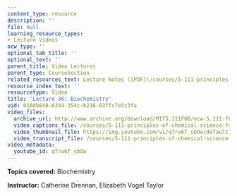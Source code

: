 ```yaml
---
content_type: resource
description: ''
file: null
learning_resource_types:
- Lecture Videos
ocw_type: ''
optional_tab_title: ''
optional_text: ''
parent_title: Video Lectures
parent_type: CourseSection
related_resources_text: Lecture Notes ([PDF](/courses/5-111-principles-of-chemical-science-fall-2008/resources/lecnotes36))
resource_index_text: ''
resourcetype: Video
title: 'Lecture 36: Biochemistry'
uid: 016db848-6334-354c-b216-63ffc7e5c3fa
video_files:
  archive_url: http://www.archive.org/download/MIT5.111F08/ocw-5.111-f08-lec36_300k.mp4
  video_captions_file: /courses/5-111-principles-of-chemical-science-fall-2008/f9e3d45206c159a097defa35c4f96500_qTrw6f_sbOw.vtt
  video_thumbnail_file: https://img.youtube.com/vi/qTrw6f_sbOw/default.jpg
  video_transcript_file: /courses/5-111-principles-of-chemical-science-fall-2008/251e0071a5db70e1214b7395a6363de2_qTrw6f_sbOw.pdf
video_metadata:
  youtube_id: qTrw6f_sbOw
---
```


**Topics covered:** Biochemistry

**Instructor:** Catherine Drennan, Elizabeth Vogel Taylor